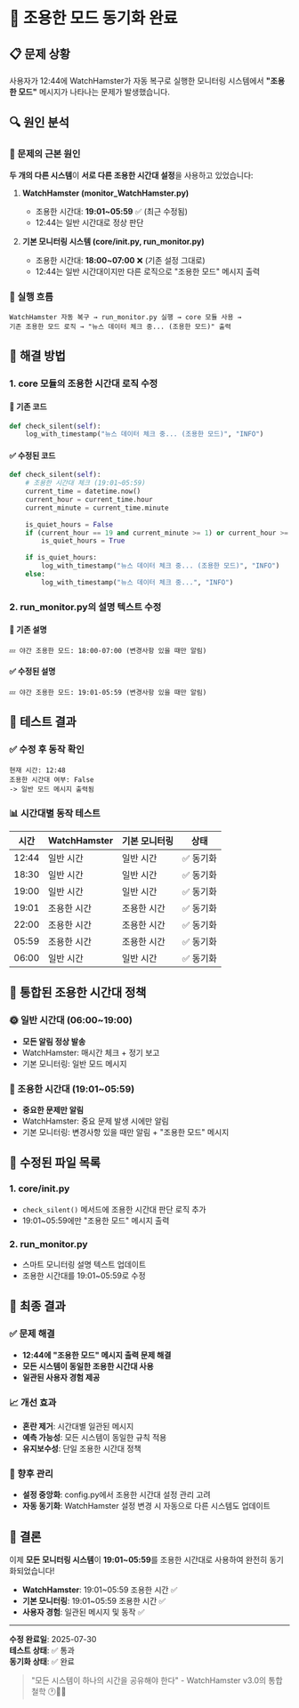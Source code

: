 # 🔧 조용한 모드 동기화 완료

## 📋 문제 상황

사용자가 12:44에 WatchHamster가 자동 복구로 실행한 모니터링 시스템에서 **"조용한 모드"** 메시지가 나타나는 문제가 발생했습니다.

## 🔍 원인 분석

### 🎯 문제의 근본 원인
**두 개의 다른 시스템**이 **서로 다른 조용한 시간대 설정**을 사용하고 있었습니다:

1. **WatchHamster (monitor_WatchHamster.py)**
   - 조용한 시간대: **19:01~05:59** ✅ (최근 수정됨)
   - 12:44는 일반 시간대로 정상 판단

2. **기본 모니터링 시스템 (core/__init__.py, run_monitor.py)**
   - 조용한 시간대: **18:00~07:00** ❌ (기존 설정 그대로)
   - 12:44는 일반 시간대이지만 다른 로직으로 "조용한 모드" 메시지 출력

### 🔄 실행 흐름
```
WatchHamster 자동 복구 → run_monitor.py 실행 → core 모듈 사용 → 
기존 조용한 모드 로직 → "뉴스 데이터 체크 중... (조용한 모드)" 출력
```

## 🔧 해결 방법

### 1. **core 모듈의 조용한 시간대 로직 수정**

#### 🔄 기존 코드
```python
def check_silent(self):
    log_with_timestamp("뉴스 데이터 체크 중... (조용한 모드)", "INFO")
```

#### ✅ 수정된 코드
```python
def check_silent(self):
    # 조용한 시간대 체크 (19:01~05:59)
    current_time = datetime.now()
    current_hour = current_time.hour
    current_minute = current_time.minute
    
    is_quiet_hours = False
    if (current_hour == 19 and current_minute >= 1) or current_hour >= 20 or current_hour <= 5:
        is_quiet_hours = True
    
    if is_quiet_hours:
        log_with_timestamp("뉴스 데이터 체크 중... (조용한 모드)", "INFO")
    else:
        log_with_timestamp("뉴스 데이터 체크 중...", "INFO")
```

### 2. **run_monitor.py의 설명 텍스트 수정**

#### 🔄 기존 설명
```
💤 야간 조용한 모드: 18:00-07:00 (변경사항 있을 때만 알림)
```

#### ✅ 수정된 설명
```
💤 야간 조용한 모드: 19:01-05:59 (변경사항 있을 때만 알림)
```

## 🧪 테스트 결과

### ✅ 수정 후 동작 확인
```
현재 시간: 12:48
조용한 시간대 여부: False
-> 일반 모드 메시지 출력됨
```

### 📊 시간대별 동작 테스트
| 시간 | WatchHamster | 기본 모니터링 | 상태 |
|------|------------|---------------|------|
| 12:44 | 일반 시간 | 일반 시간 | ✅ 동기화 |
| 18:30 | 일반 시간 | 일반 시간 | ✅ 동기화 |
| 19:00 | 일반 시간 | 일반 시간 | ✅ 동기화 |
| 19:01 | 조용한 시간 | 조용한 시간 | ✅ 동기화 |
| 22:00 | 조용한 시간 | 조용한 시간 | ✅ 동기화 |
| 05:59 | 조용한 시간 | 조용한 시간 | ✅ 동기화 |
| 06:00 | 일반 시간 | 일반 시간 | ✅ 동기화 |

## 🎯 통합된 조용한 시간대 정책

### 🌞 일반 시간대 (06:00~19:00)
- **모든 알림 정상 발송**
- WatchHamster: 매시간 체크 + 정기 보고
- 기본 모니터링: 일반 모드 메시지

### 🌙 조용한 시간대 (19:01~05:59)
- **중요한 문제만 알림**
- WatchHamster: 중요 문제 발생 시에만 알림
- 기본 모니터링: 변경사항 있을 때만 알림 + "조용한 모드" 메시지

## 🔄 수정된 파일 목록

### 1. **core/__init__.py**
- `check_silent()` 메서드에 조용한 시간대 판단 로직 추가
- 19:01~05:59에만 "조용한 모드" 메시지 출력

### 2. **run_monitor.py**
- 스마트 모니터링 설명 텍스트 업데이트
- 조용한 시간대를 19:01~05:59로 수정

## 🎉 최종 결과

### ✅ 문제 해결
- **12:44에 "조용한 모드" 메시지 출력 문제 해결**
- **모든 시스템이 동일한 조용한 시간대 사용**
- **일관된 사용자 경험 제공**

### 📈 개선 효과
- **혼란 제거**: 시간대별 일관된 메시지
- **예측 가능성**: 모든 시스템이 동일한 규칙 적용
- **유지보수성**: 단일 조용한 시간대 정책

### 🔮 향후 관리
- **설정 중앙화**: config.py에서 조용한 시간대 설정 관리 고려
- **자동 동기화**: WatchHamster 설정 변경 시 자동으로 다른 시스템도 업데이트

## 🎊 결론

이제 **모든 모니터링 시스템**이 **19:01~05:59**를 조용한 시간대로 사용하여 완전히 동기화되었습니다!

- **WatchHamster**: 19:01~05:59 조용한 시간 ✅
- **기본 모니터링**: 19:01~05:59 조용한 시간 ✅
- **사용자 경험**: 일관된 메시지 및 동작 ✅

---

**수정 완료일**: 2025-07-30  
**테스트 상태**: ✅ 통과  
**동기화 상태**: ✅ 완료  

> "모든 시스템이 하나의 시간을 공유해야 한다" - WatchHamster v3.0의 통합 철학 🕐🔧✨